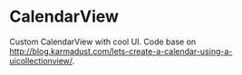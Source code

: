 # CalendarView
Custom CalendarView with cool UI. 
Code base on http://blog.karmadust.com/lets-create-a-calendar-using-a-uicollectionview/. 

